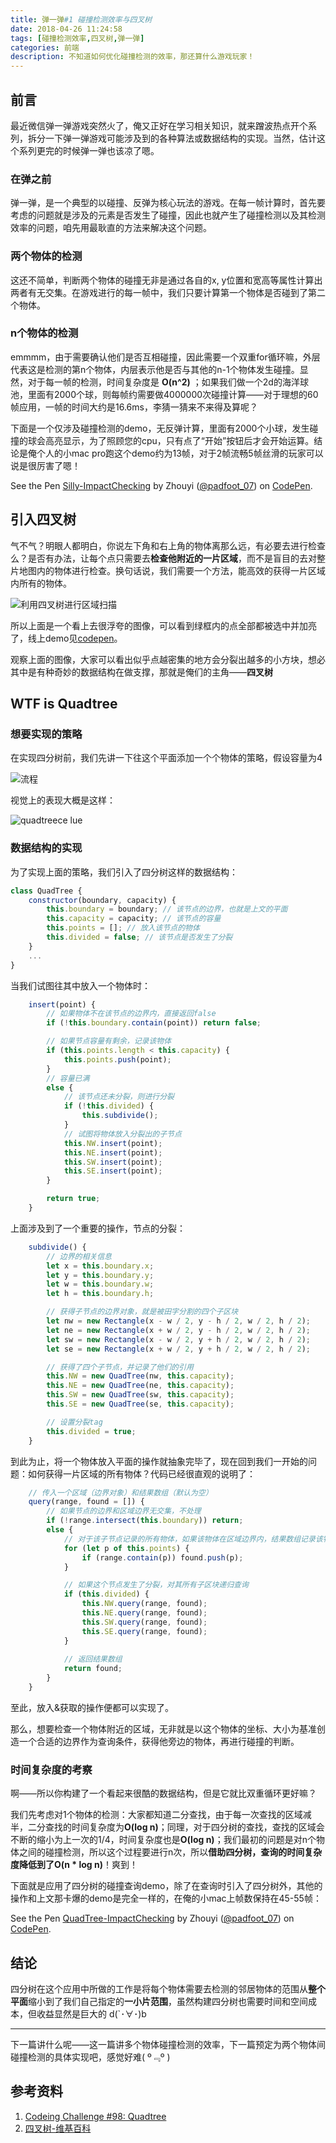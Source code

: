 ```yaml
---
title: 弹一弹#1 碰撞检测效率与四叉树
date: 2018-04-26 11:24:58
tags: [碰撞检测效率,四叉树,弹一弹]
categories: 前端
description: 不知道如何优化碰撞检测的效率，那还算什么游戏玩家！
---
```


## 前言

最近微信弹一弹游戏突然火了，俺又正好在学习相关知识，就来蹭波热点开个系列，拆分一下弹一弹游戏可能涉及到的各种算法或数据结构的实现。当然，估计这个系列更完的时候弹一弹也该凉了嗯。

### 在弹之前

弹一弹，是一个典型的以碰撞、反弹为核心玩法的游戏。在每一帧计算时，首先要考虑的问题就是涉及的元素是否发生了碰撞，因此也就产生了碰撞检测以及其检测效率的问题，咱先用最耿直的方法来解决这个问题。

### 两个物体的检测

这还不简单，判断两个物体的碰撞无非是通过各自的x, y位置和宽高等属性计算出两者有无交集。在游戏进行的每一帧中，我们只要计算第一个物体是否碰到了第二个物体。

### n个物体的检测

emmmm，由于需要确认他们是否互相碰撞，因此需要一个双重for循环嘛，外层代表这是检测的第n个物体，内层表示他是否与其他的n-1个物体发生碰撞。显然，对于每一帧的检测，时间复杂度是 **O(n^2)** ；如果我们做一个2d的海洋球池，里面有2000个球，则每帧约需要做4000000次碰撞计算——对于理想的60帧应用，一帧的时间大约是16.6ms，李猜一猜来不来得及算呢？

下面是一个仅涉及碰撞检测的demo，无反弹计算，里面有2000个小球，发生碰撞的球会高亮显示，为了照顾您的cpu，只有点了“开始”按钮后才会开始运算。结论是俺个人的小mac pro跑这个demo约为13帧，对于2帧流畅5帧丝滑的玩家可以说是很厉害了嗯！

<p data-height="265" data-theme-id="0" data-slug-hash="GdZVeo" data-default-tab="js,result" data-user="padfoot_07" data-embed-version="2" data-pen-title="Silly-ImpactChecking" class="codepen">See the Pen <a href="https://codepen.io/padfoot_07/pen/GdZVeo/">Silly-ImpactChecking</a> by Zhouyi (<a href="https://codepen.io/padfoot_07">@padfoot_07</a>) on <a href="https://codepen.io">CodePen</a>.</p>
<script async src="https://static.codepen.io/assets/embed/ei.js"></script>

## 引入四叉树

气不气？明眼人都明白，你说左下角和右上角的物体离那么远，有必要去进行检查么？是否有办法，让每个点只需要去**检查他附近的一片区域**，而不是盲目的去对整片地图内的物体进行检查。换句话说，我们需要一个方法，能高效的获得一片区域内所有的物体。

![利用四叉树进行区域扫描](http://7xrkxs.com1.z0.glb.clouddn.com/blogImg/quadtree-scan.png)

所以上面是一个看上去很浮夸的图像，可以看到绿框内的点全部都被选中并加亮了，线上demo见[codepen](https://codepen.io/padfoot_07/pen/PRaojV)。

观察上面的图像，大家可以看出似乎点越密集的地方会分裂出越多的小方块，想必其中是有种奇妙的数据结构在做支撑，那就是俺们的主角——**四叉树**

## WTF is Quadtree

### 想要实现的策略

在实现四分树前，我们先讲一下往这个平面添加一个个物体的策略，假设容量为4

![流程](http://7xrkxs.com1.z0.glb.clouddn.com/blogImg/%E5%9B%9B%E5%88%86%E6%A0%91%E6%B5%81%E7%A8%8B.png)

视觉上的表现大概是这样：

![quadtreece lue](http://7xrkxs.com1.z0.glb.clouddn.com/blogImg/quadtree%E7%AD%96%E7%95%A5.png)

### 数据结构的实现

为了实现上面的策略，我们引入了四分树这样的数据结构：

```javascript
class QuadTree {
    constructor(boundary, capacity) {
        this.boundary = boundary; // 该节点的边界，也就是上文的平面
        this.capacity = capacity; // 该节点的容量
        this.points = []; // 放入该节点的物体
        this.divided = false; // 该节点是否发生了分裂
    }
    ...
}
```

当我们试图往其中放入一个物体时：

```javascript
    insert(point) {
        // 如果物体不在该节点的边界内，直接返回false
        if (!this.boundary.contain(point)) return false;

        // 如果节点容量有剩余，记录该物体
        if (this.points.length < this.capacity) {
            this.points.push(point);
        }
        // 容量已满
        else {
            // 该节点还未分裂，则进行分裂
            if (!this.divided) {
                this.subdivide();
            }
            // 试图将物体放入分裂出的子节点
            this.NW.insert(point);
            this.NE.insert(point);
            this.SW.insert(point);
            this.SE.insert(point);
        }

        return true;
    }
```

上面涉及到了一个重要的操作，节点的分裂：

```javascript
    subdivide() {
        // 边界的相关信息
        let x = this.boundary.x;
        let y = this.boundary.y;
        let w = this.boundary.w;
        let h = this.boundary.h;

        // 获得子节点的边界对象，就是被田字分割的四个子区块
        let nw = new Rectangle(x - w / 2, y - h / 2, w / 2, h / 2);
        let ne = new Rectangle(x + w / 2, y - h / 2, w / 2, h / 2);
        let sw = new Rectangle(x - w / 2, y + h / 2, w / 2, h / 2);
        let se = new Rectangle(x + w / 2, y + h / 2, w / 2, h / 2);

        // 获得了四个子节点，并记录了他们的引用
        this.NW = new QuadTree(nw, this.capacity);
        this.NE = new QuadTree(ne, this.capacity);
        this.SW = new QuadTree(sw, this.capacity);
        this.SE = new QuadTree(se, this.capacity);

        // 设置分裂tag
        this.divided = true;
    }
```

到此为止，将一个物体放入平面的操作就抽象完毕了，现在回到我们一开始的问题：如何获得一片区域的所有物体？代码已经很直观的说明了：

```javascript
    // 传入一个区域（边界对象）和结果数组（默认为空）
	query(range, found = []) {
        // 如果节点的边界和区域边界无交集，不处理
        if (!range.intersect(this.boundary)) return;
        else {
            // 对于该子节点记录的所有物体，如果该物体在区域边界内，结果数组记录该物体
            for (let p of this.points) {
                if (range.contain(p)) found.push(p);
            }

            // 如果这个节点发生了分裂，对其所有子区块递归查询
            if (this.divided) {
                this.NW.query(range, found);
                this.NE.query(range, found);
                this.SW.query(range, found);
                this.SE.query(range, found);
            }
            
            // 返回结果数组
            return found;
        }
    }
```

至此，放入&获取的操作便都可以实现了。

那么，想要检查一个物体附近的区域，无非就是以这个物体的坐标、大小为基准创造一个合适的边界作为查询条件，获得他旁边的物体，再进行碰撞的判断。

### 时间复杂度的考察

啊——所以你构建了一个看起来很酷的数据结构，但是它就比双重循环更好嘛？

我们先考虑对1个物体的检测：大家都知道二分查找，由于每一次查找的区域减半，二分查找的时间复杂度为**O(log n)**；同理，对于四分树的查找，查找的区域会不断的缩小为上一次的1/4，时间复杂度也是**O(log n)**；我们最初的问题是对n个物体之间的碰撞检测，所以这个过程要进行n次，所以**借助四分树，查询的时间复杂度降低到了O(n * log n)**！爽到！

下面就是应用了四分树的碰撞查询demo，除了在查询时引入了四分树外，其他的操作和上文那卡爆的demo是完全一样的，在俺的小mac上帧数保持在45-55帧：

<p data-height="265" data-theme-id="0" data-slug-hash="OZyvqM" data-default-tab="js,result" data-user="padfoot_07" data-embed-version="2" data-pen-title="QuadTree-ImpactChecking" class="codepen">See the Pen <a href="https://codepen.io/padfoot_07/pen/OZyvqM/">QuadTree-ImpactChecking</a> by Zhouyi (<a href="https://codepen.io/padfoot_07">@padfoot_07</a>) on <a href="https://codepen.io">CodePen</a>.</p>
<script async src="https://static.codepen.io/assets/embed/ei.js"></script>

## 结论

四分树在这个应用中所做的工作是将每个物体需要去检测的邻居物体的范围从**整个平面**缩小到了我们自己指定的**一小片范围**，虽然构建四分树也需要时间和空间成本，但收益显然是巨大的 d(`･∀･)b

------

下一篇讲什么呢——这一篇讲多个物体碰撞检测的效率，下一篇预定为两个物体间碰撞检测的具体实现吧，感觉好难( º﹃º )

## 参考资料

1. [Codeing Challenge #98: Quadtree](https://youtu.be/OJxEcs0w_kE)
2. [四叉树-维基百科](https://zh.wikipedia.org/wiki/%E5%9B%9B%E5%8F%89%E6%A0%91)



